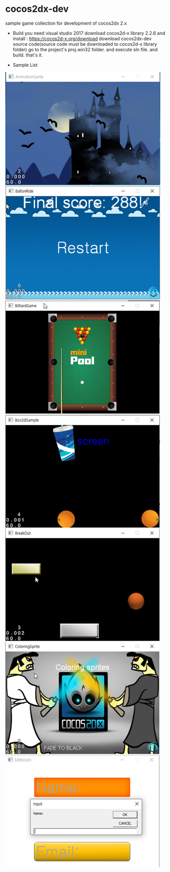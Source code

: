 # cocos2dx-dev
sample game collection for development of cocos2dx 2.x

- Build
you need visual studio 2017
download cocos2d-x library 2.2.6 and install : https://cocos2d-x.org/download
download cocos2dx-dev source code(source code must be downloaded to cocos2d-x library folder)
go to the project's proj.win32 folder. and execute sln file. and build. that's it.

- Sample List
<img src="./img/snap0215.jpg">
<img src="./img/snap0216.jpg">
<img src="./img/snap0217.jpg">
<img src="./img/snap0218.jpg">
<img src="./img/snap0219.jpg">
<img src="./img/snap0220.jpg">
<img src="./img/snap0221.jpg">